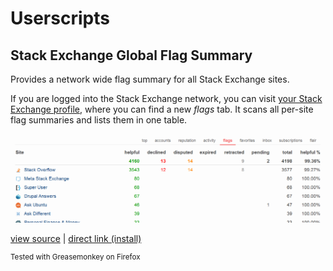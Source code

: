 # Userscripts

## Stack Exchange Global Flag Summary

Provides a network wide flag summary for all Stack Exchange sites.

If you are logged into the Stack Exchange network, you can visit [your Stack Exchange profile](http://stackexchange.com/users/current?tab=flags), where you can find a new *flags* tab. It scans all per-site flag summaries and lists them in one table.

[![segfs screenshot](../resources/screens/segfs.png?raw=true)](../resources/screens/segfs.png?raw=true)

[view source](SE_global_flag_summary.user.js) | [direct link (install)](SE_global_flag_summary.user.js?raw=true)

<sup>Tested with Greasemonkey on Firefox</sup>
